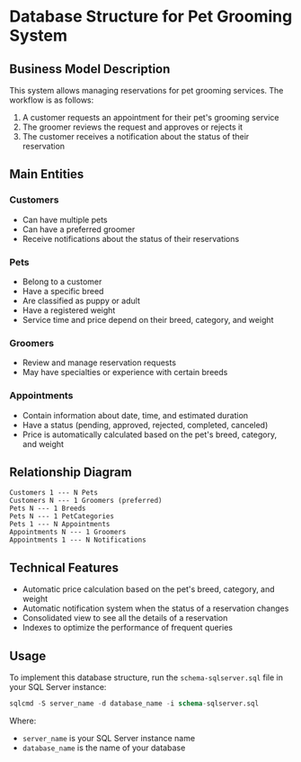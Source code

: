 # Database Structure for Pet Grooming System

## Business Model Description

This system allows managing reservations for pet grooming services. The workflow is as follows:

1. A customer requests an appointment for their pet's grooming service
2. The groomer reviews the request and approves or rejects it
3. The customer receives a notification about the status of their reservation

## Main Entities

### Customers
- Can have multiple pets
- Can have a preferred groomer
- Receive notifications about the status of their reservations

### Pets
- Belong to a customer
- Have a specific breed
- Are classified as puppy or adult
- Have a registered weight
- Service time and price depend on their breed, category, and weight

### Groomers
- Review and manage reservation requests
- May have specialties or experience with certain breeds

### Appointments
- Contain information about date, time, and estimated duration
- Have a status (pending, approved, rejected, completed, canceled)
- Price is automatically calculated based on the pet's breed, category, and weight

## Relationship Diagram

```
Customers 1 --- N Pets
Customers N --- 1 Groomers (preferred)
Pets N --- 1 Breeds
Pets N --- 1 PetCategories
Pets 1 --- N Appointments
Appointments N --- 1 Groomers
Appointments 1 --- N Notifications
```

## Technical Features

- Automatic price calculation based on the pet's breed, category, and weight
- Automatic notification system when the status of a reservation changes
- Consolidated view to see all the details of a reservation
- Indexes to optimize the performance of frequent queries

## Usage

To implement this database structure, run the `schema-sqlserver.sql` file in your SQL Server instance:

```sql
sqlcmd -S server_name -d database_name -i schema-sqlserver.sql
```

Where:
- `server_name` is your SQL Server instance name
- `database_name` is the name of your database